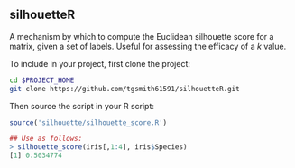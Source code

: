 ## silhouetteR
A mechanism by which to compute the Euclidean silhouette score for a matrix, given a set of labels. Useful for assessing the efficacy of a *k* value.

To include in your project, first clone the project:

```bash
cd $PROJECT_HOME
git clone https://github.com/tgsmith61591/silhouetteR.git
```

Then source the script in your R script:

```R
source('silhouette/silhouette_score.R')

## Use as follows:
> silhouette_score(iris[,1:4], iris$Species)
[1] 0.5034774
```
